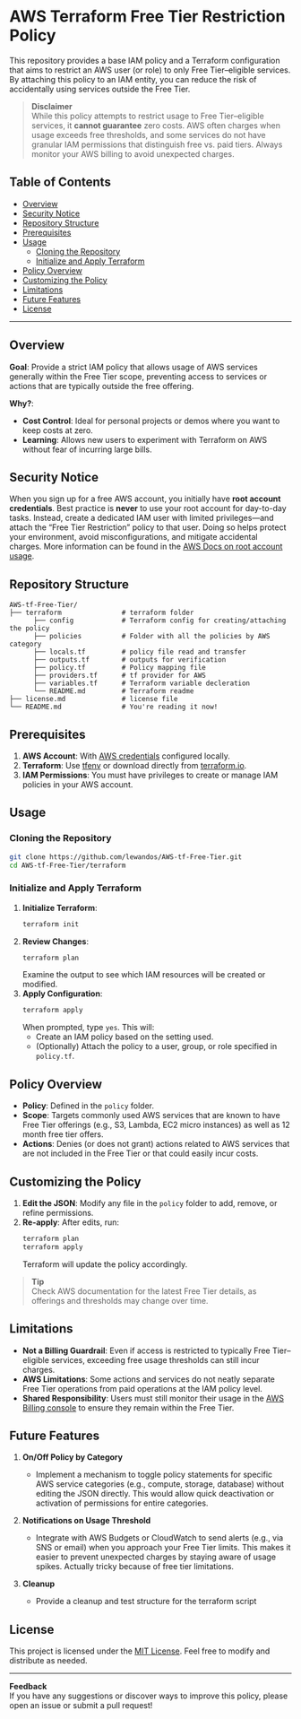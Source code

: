 # AWS Terraform Free Tier Restriction Policy

This repository provides a base IAM policy and a Terraform configuration that aims to restrict an AWS user (or role) to only Free Tier–eligible services. By attaching this policy to an IAM entity, you can reduce the risk of accidentally using services outside the Free Tier.

> **Disclaimer**  
> While this policy attempts to restrict usage to Free Tier–eligible services, it **cannot guarantee** zero costs. AWS often charges when usage exceeds free thresholds, and some services do not have granular IAM permissions that distinguish free vs. paid tiers. Always monitor your AWS billing to avoid unexpected charges.

## Table of Contents

- [Overview](#overview)  
- [Security Notice](#security-notice)  
- [Repository Structure](#repository-structure)  
- [Prerequisites](#prerequisites)  
- [Usage](#usage)  
  - [Cloning the Repository](#cloning-the-repository)  
  - [Initialize and Apply Terraform](#initialize-and-apply-terraform)  
- [Policy Overview](#policy-overview)  
- [Customizing the Policy](#customizing-the-policy)  
- [Limitations](#limitations)  
- [Future Features](#future-features)  
- [License](#license)

---

## Overview

**Goal**: Provide a strict IAM policy that allows usage of AWS services generally within the Free Tier scope, preventing access to services or actions that are typically outside the free offering.

**Why?**:
- **Cost Control**: Ideal for personal projects or demos where you want to keep costs at zero.  
- **Learning**: Allows new users to experiment with Terraform on AWS without fear of incurring large bills.

## Security Notice

When you sign up for a free AWS account, you initially have **root account credentials**. Best practice is **never** to use your root account for day-to-day tasks. Instead, create a dedicated IAM user with limited privileges—and attach the “Free Tier Restriction” policy to that user. Doing so helps protect your environment, avoid misconfigurations, and mitigate accidental charges. More information can be found in the [AWS Docs on root account usage](https://docs.aws.amazon.com/IAM/latest/UserGuide/best-practices.html#lock-away-credentials).

## Repository Structure

```
AWS-tf-Free-Tier/
├── terraform               # terraform folder
      ├── config            # Terraform config for creating/attaching the policy
      ├── policies          # Folder with all the policies by AWS category
      ├── locals.tf         # policy file read and transfer
      ├── outputs.tf        # outputs for verification
      ├── policy.tf         # Policy mapping file
      ├── providers.tf      # tf provider for AWS
      ├── variables.tf      # Terraform variable decleration
      └── README.md         # Terraform readme
├── license.md              # license file
└── README.md               # You're reading it now!
```

## Prerequisites

1. **AWS Account**: With [AWS credentials](https://docs.aws.amazon.com/cli/latest/userguide/cli-configure-quickstart.html) configured locally.  
2. **Terraform**: Use [tfenv](https://github.com/tfutils/tfenv) or download directly from [terraform.io](https://www.terraform.io/downloads).  
3. **IAM Permissions**: You must have privileges to create or manage IAM policies in your AWS account.

## Usage

### Cloning the Repository

```bash
git clone https://github.com/lewandos/AWS-tf-Free-Tier.git
cd AWS-tf-Free-Tier/terraform
```

### Initialize and Apply Terraform

1. **Initialize Terraform**:
   ```bash
   terraform init
   ```
2. **Review Changes**:
   ```bash
   terraform plan
   ```
   Examine the output to see which IAM resources will be created or modified.
3. **Apply Configuration**:
   ```bash
   terraform apply
   ```
   When prompted, type `yes`. This will:
   - Create an IAM policy based on the setting used.
   - (Optionally) Attach the policy to a user, group, or role specified in `policy.tf`.

## Policy Overview

- **Policy**: Defined in the `policy` folder.  
- **Scope**: Targets commonly used AWS services that are known to have Free Tier offerings (e.g., S3, Lambda, EC2 micro instances) as well as 12 month free tier offers.  
- **Actions**: Denies (or does not grant) actions related to AWS services that are not included in the Free Tier or that could easily incur costs.

## Customizing the Policy

1. **Edit the JSON**: Modify any file in the `policy` folder to add, remove, or refine permissions.  
2. **Re-apply**: After edits, run:
   ```bash
   terraform plan
   terraform apply
   ```
   Terraform will update the policy accordingly.

> **Tip**  
> Check AWS documentation for the latest Free Tier details, as offerings and thresholds may change over time.

## Limitations

- **Not a Billing Guardrail**: Even if access is restricted to typically Free Tier–eligible services, exceeding free usage thresholds can still incur charges.  
- **AWS Limitations**: Some actions and services do not neatly separate Free Tier operations from paid operations at the IAM policy level.  
- **Shared Responsibility**: Users must still monitor their usage in the [AWS Billing console](https://console.aws.amazon.com/billing/home) to ensure they remain within the Free Tier.

## Future Features

1. **On/Off Policy by Category**  
   - Implement a mechanism to toggle policy statements for specific AWS service categories (e.g., compute, storage, database) without editing the JSON directly. This would allow quick deactivation or activation of permissions for entire categories.

2. **Notifications on Usage Threshold**  
   - Integrate with AWS Budgets or CloudWatch to send alerts (e.g., via SNS or email) when you approach your Free Tier limits. This makes it easier to prevent unexpected charges by staying aware of usage spikes. Actually tricky because of free tier limitations. 

3. **Cleanup**  
   - Provide a cleanup and test structure for the terraform script

## License

This project is licensed under the [MIT License](LICENSE). Feel free to modify and distribute as needed.

---

**Feedback**  
If you have any suggestions or discover ways to improve this policy, please open an issue or submit a pull request!
